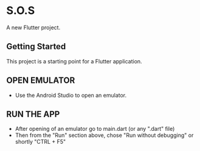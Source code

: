 # S.O.S

A new Flutter project.

## Getting Started

This project is a starting point for a Flutter application.

## OPEN EMULATOR

- Use the Android Studio to open an emulator.

## RUN THE APP

- After opening of an emulator go to main.dart (or any ".dart" file)
- Then from the "Run" section above, chose "Run without debugging" or shortly "CTRL + F5"  
